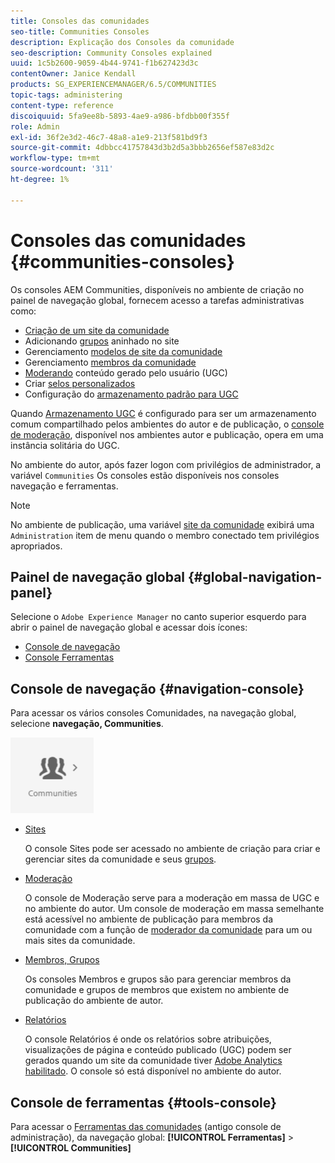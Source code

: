 ```yaml
---
title: Consoles das comunidades
seo-title: Communities Consoles
description: Explicação dos Consoles da comunidade
seo-description: Community Consoles explained
uuid: 1c5b2600-9059-4b44-9741-f1b627423d3c
contentOwner: Janice Kendall
products: SG_EXPERIENCEMANAGER/6.5/COMMUNITIES
topic-tags: administering
content-type: reference
discoiquuid: 5fa9ee8b-5893-4ae9-a986-bfdbb00f355f
role: Admin
exl-id: 36f2e3d2-46c7-48a8-a1e9-213f581bd9f3
source-git-commit: 4dbbcc41757843d3b2d5a3bbb2656ef587e83d2c
workflow-type: tm+mt
source-wordcount: '311'
ht-degree: 1%

---
```


# Consoles das comunidades {#communities-consoles}

Os consoles AEM Communities, disponíveis no ambiente de criação no painel de navegação global, fornecem acesso a tarefas administrativas como:

* [Criação de um site da comunidade](sites-console.md)
* Adicionando [grupos](groups.md) aninhado no site
* Gerenciamento [modelos de site da comunidade](sites.md)
* Gerenciamento [membros da comunidade](members.md)
* [Moderando](moderate-ugc.md) conteúdo gerado pelo usuário (UGC)
* Criar [selos personalizados](badges.md)
* Configuração do [armazenamento padrão para UGC](srp-config.md)

Quando [Armazenamento UGC](working-with-srp.md) é configurado para ser um armazenamento comum compartilhado pelos ambientes do autor e de publicação, o [console de moderação](moderation.md), disponível nos ambientes autor e publicação, opera em uma instância solitária do UGC.

No ambiente do autor, após fazer logon com privilégios de administrador, a variável `Communities` Os consoles estão disponíveis nos consoles navegação e ferramentas.

>[!NOTE]
>
>No ambiente de publicação, uma variável [site da comunidade](sites-console.md) exibirá uma `Administration` item de menu quando o membro conectado tem privilégios apropriados.

## Painel de navegação global {#global-navigation-panel}

Selecione o `Adobe Experience Manager` no canto superior esquerdo para abrir o painel de navegação global e acessar dois ícones:

* [Console de navegação](#navigation-console)
* [Console Ferramentas](tools.md)

## Console de navegação {#navigation-console}

Para acessar os vários consoles Comunidades, na navegação global, selecione **navegação, Communities**.

![comunidades](assets/communities.png)

* [Sites](sites-console.md)

   O console Sites pode ser acessado no ambiente de criação para criar e gerenciar sites da comunidade e seus [grupos](groups.md).

* [Moderação](moderation.md)

   O console de Moderação serve para a moderação em massa de UGC e no ambiente do autor. Um console de moderação em massa semelhante está acessível no ambiente de publicação para membros da comunidade com a função de [moderador da comunidade](users.md#publishenvironmentusersandgroups) para um ou mais sites da comunidade.

* [Membros, Grupos](members.md)

   Os consoles Membros e grupos são para gerenciar membros da comunidade e grupos de membros que existem no ambiente de publicação do ambiente de autor.

* [Relatórios](reports.md)

   O console Relatórios é onde os relatórios sobre atribuições, visualizações de página e conteúdo publicado (UGC) podem ser gerados quando um site da comunidade tiver [Adobe Analytics habilitado](sites-console.md#analytics). O console só está disponível no ambiente do autor.

## Console de ferramentas {#tools-console}

Para acessar o [Ferramentas das comunidades](tools.md) (antigo console de administração), da navegação global: **[!UICONTROL Ferramentas]** > **[!UICONTROL Communities]**
